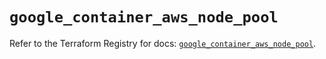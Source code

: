 # `google_container_aws_node_pool`

Refer to the Terraform Registry for docs: [`google_container_aws_node_pool`](https://registry.terraform.io/providers/hashicorp/google-beta/6.9.0/docs/resources/google_container_aws_node_pool).

